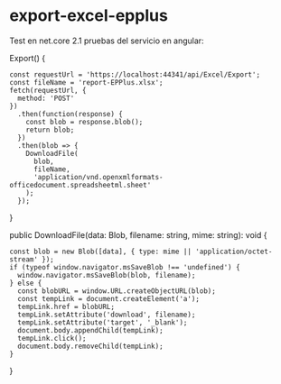# export-excel-epplus

Test en net.core 2.1
pruebas del servicio en angular:

Export() {

    const requestUrl = 'https://localhost:44341/api/Excel/Export';
    const fileName = 'report-EPPlus.xlsx';
    fetch(requestUrl, {
      method: 'POST'
    })
      .then(function(response) {
        const blob = response.blob();
        return blob;
      })
      .then(blob => {
        DownloadFile(
          blob,
          fileName,
          'application/vnd.openxmlformats-officedocument.spreadsheetml.sheet'
        );
      });
}
  
public DownloadFile(data: Blob, filename: string, mime: string): void {

    const blob = new Blob([data], { type: mime || 'application/octet-stream' });
    if (typeof window.navigator.msSaveBlob !== 'undefined') {
      window.navigator.msSaveBlob(blob, filename);
    } else {
      const blobURL = window.URL.createObjectURL(blob);
      const tempLink = document.createElement('a');
      tempLink.href = blobURL;
      tempLink.setAttribute('download', filename);
      tempLink.setAttribute('target', '_blank');
      document.body.appendChild(tempLink);
      tempLink.click();
      document.body.removeChild(tempLink);
    }
		
}
